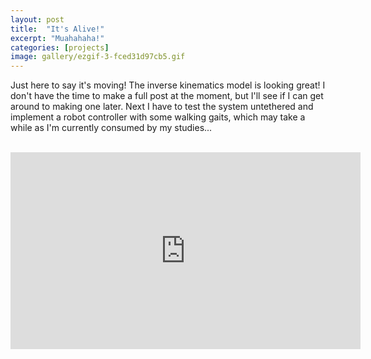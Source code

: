 ```yaml
---
layout: post
title:  "It's Alive!"
excerpt: "Muahahaha!"
categories: [projects]
image: gallery/ezgif-3-fced31d97cb5.gif
---
```


Just here to say it's moving! The inverse kinematics model is looking great! I don't have the time to make a full post at the moment, but I'll see if I can get around to making one later. Next I have to test the system untethered and implement a robot controller with some walking gaits, which may take a while as I'm currently consumed by my studies...

<br>
<div align="center"><iframe width="560" height="315" src="https://www.youtube.com/embed/zvvzg43DtZo" frameborder="0" allow="accelerometer; autoplay; clipboard-write; encrypted-media; gyroscope; picture-in-picture" allowfullscreen></iframe></div>
<br>
